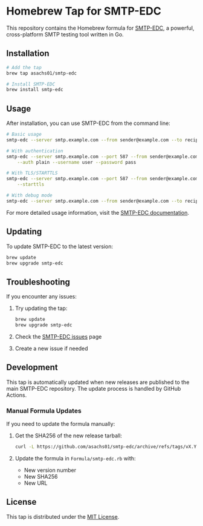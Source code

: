 # Homebrew Tap for SMTP-EDC

This repository contains the Homebrew formula for [SMTP-EDC](https://github.com/asachs01/smtp-edc), a powerful, cross-platform SMTP testing tool written in Go.

## Installation

```bash
# Add the tap
brew tap asachs01/smtp-edc

# Install SMTP-EDC
brew install smtp-edc
```

## Usage

After installation, you can use SMTP-EDC from the command line:

```bash
# Basic usage
smtp-edc --server smtp.example.com --from sender@example.com --to recipient@example.com

# With authentication
smtp-edc --server smtp.example.com --port 587 --from sender@example.com --to recipient@example.com \
    --auth plain --username user --password pass

# With TLS/STARTTLS
smtp-edc --server smtp.example.com --port 587 --from sender@example.com --to recipient@example.com \
    --starttls

# With debug mode
smtp-edc --server smtp.example.com --from sender@example.com --to recipient@example.com --debug
```

For more detailed usage information, visit the [SMTP-EDC documentation](https://github.com/asachs01/smtp-edc#readme).

## Updating

To update SMTP-EDC to the latest version:

```bash
brew update
brew upgrade smtp-edc
```

## Troubleshooting

If you encounter any issues:

1. Try updating the tap:
   ```bash
   brew update
   brew upgrade smtp-edc
   ```

2. Check the [SMTP-EDC issues](https://github.com/asachs01/smtp-edc/issues) page
3. Create a new issue if needed

## Development

This tap is automatically updated when new releases are published to the main SMTP-EDC repository. The update process is handled by GitHub Actions.

### Manual Formula Updates

If you need to update the formula manually:

1. Get the SHA256 of the new release tarball:
   ```bash
   curl -L https://github.com/asachs01/smtp-edc/archive/refs/tags/vX.Y.Z.tar.gz | shasum -a 256
   ```

2. Update the formula in `Formula/smtp-edc.rb` with:
   - New version number
   - New SHA256
   - New URL

## License

This tap is distributed under the [MIT License](LICENSE).